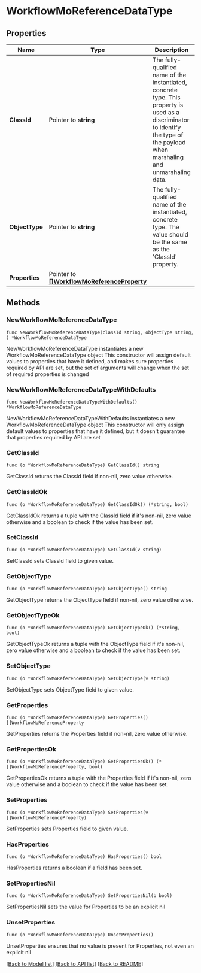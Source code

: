 # WorkflowMoReferenceDataType

## Properties

Name | Type | Description | Notes
------------ | ------------- | ------------- | -------------
**ClassId** | Pointer to **string** | The fully-qualified name of the instantiated, concrete type. This property is used as a discriminator to identify the type of the payload when marshaling and unmarshaling data. | [default to "workflow.MoReferenceDataType"]
**ObjectType** | Pointer to **string** | The fully-qualified name of the instantiated, concrete type. The value should be the same as the &#39;ClassId&#39; property. | [default to "workflow.MoReferenceDataType"]
**Properties** | Pointer to [**[]WorkflowMoReferenceProperty**](workflow.MoReferenceProperty.md) |  | [optional] 

## Methods

### NewWorkflowMoReferenceDataType

`func NewWorkflowMoReferenceDataType(classId string, objectType string, ) *WorkflowMoReferenceDataType`

NewWorkflowMoReferenceDataType instantiates a new WorkflowMoReferenceDataType object
This constructor will assign default values to properties that have it defined,
and makes sure properties required by API are set, but the set of arguments
will change when the set of required properties is changed

### NewWorkflowMoReferenceDataTypeWithDefaults

`func NewWorkflowMoReferenceDataTypeWithDefaults() *WorkflowMoReferenceDataType`

NewWorkflowMoReferenceDataTypeWithDefaults instantiates a new WorkflowMoReferenceDataType object
This constructor will only assign default values to properties that have it defined,
but it doesn't guarantee that properties required by API are set

### GetClassId

`func (o *WorkflowMoReferenceDataType) GetClassId() string`

GetClassId returns the ClassId field if non-nil, zero value otherwise.

### GetClassIdOk

`func (o *WorkflowMoReferenceDataType) GetClassIdOk() (*string, bool)`

GetClassIdOk returns a tuple with the ClassId field if it's non-nil, zero value otherwise
and a boolean to check if the value has been set.

### SetClassId

`func (o *WorkflowMoReferenceDataType) SetClassId(v string)`

SetClassId sets ClassId field to given value.


### GetObjectType

`func (o *WorkflowMoReferenceDataType) GetObjectType() string`

GetObjectType returns the ObjectType field if non-nil, zero value otherwise.

### GetObjectTypeOk

`func (o *WorkflowMoReferenceDataType) GetObjectTypeOk() (*string, bool)`

GetObjectTypeOk returns a tuple with the ObjectType field if it's non-nil, zero value otherwise
and a boolean to check if the value has been set.

### SetObjectType

`func (o *WorkflowMoReferenceDataType) SetObjectType(v string)`

SetObjectType sets ObjectType field to given value.


### GetProperties

`func (o *WorkflowMoReferenceDataType) GetProperties() []WorkflowMoReferenceProperty`

GetProperties returns the Properties field if non-nil, zero value otherwise.

### GetPropertiesOk

`func (o *WorkflowMoReferenceDataType) GetPropertiesOk() (*[]WorkflowMoReferenceProperty, bool)`

GetPropertiesOk returns a tuple with the Properties field if it's non-nil, zero value otherwise
and a boolean to check if the value has been set.

### SetProperties

`func (o *WorkflowMoReferenceDataType) SetProperties(v []WorkflowMoReferenceProperty)`

SetProperties sets Properties field to given value.

### HasProperties

`func (o *WorkflowMoReferenceDataType) HasProperties() bool`

HasProperties returns a boolean if a field has been set.

### SetPropertiesNil

`func (o *WorkflowMoReferenceDataType) SetPropertiesNil(b bool)`

 SetPropertiesNil sets the value for Properties to be an explicit nil

### UnsetProperties
`func (o *WorkflowMoReferenceDataType) UnsetProperties()`

UnsetProperties ensures that no value is present for Properties, not even an explicit nil

[[Back to Model list]](../README.md#documentation-for-models) [[Back to API list]](../README.md#documentation-for-api-endpoints) [[Back to README]](../README.md)


